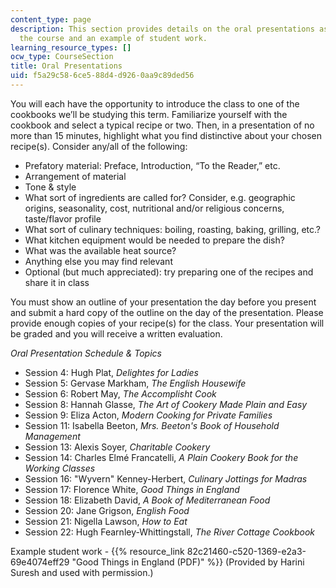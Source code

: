 ```yaml
---
content_type: page
description: This section provides details on the oral presentations assigned for
  the course and an example of student work.
learning_resource_types: []
ocw_type: CourseSection
title: Oral Presentations
uid: f5a29c58-6ce5-88d4-d926-0aa9c89ded56
---
```


You will each have the opportunity to introduce the class to one of the cookbooks we’ll be studying this term. Familiarize yourself with the cookbook and select a typical recipe or two. Then, in a presentation of no more than 15 minutes, highlight what you find distinctive about your chosen recipe(s). Consider any/all of the following:

*   Prefatory material: Preface, Introduction, “To the Reader,” etc.
*   Arrangement of material
*   Tone & style
*   What sort of ingredients are called for? Consider, e.g. geographic origins, seasonality, cost, nutritional and/or religious concerns, taste/flavor profile
*   What sort of culinary techniques: boiling, roasting, baking, grilling, etc.?
*   What kitchen equipment would be needed to prepare the dish?
*   What was the available heat source?
*   Anything else you may find relevant
*   Optional (but much appreciated): try preparing one of the recipes and share it in class

You must show an outline of your presentation the day before you present and submit a hard copy of the outline on the day of the presentation. Please provide enough copies of your recipe(s) for the class. Your presentation will be graded and you will receive a written evaluation.

_Oral Presentation Schedule & Topics_

*   Session 4: Hugh Plat, _Delightes for Ladies_
*   Session 5: Gervase Markham, _The English Housewife_
*   Session 6: Robert May, _The Accomplisht Cook_
*   Session 8: Hannah Glasse, _The Art of Cookery Made Plain and Easy_
*   Session 9: Eliza Acton, _Modern Cooking for Private Families_
*   Session 11: Isabella Beeton, _Mrs. Beeton's Book of Household Management_
*   Session 13: Alexis Soyer, _Charitable Cookery_
*   Session 14: Charles Elmé Francatelli, _A Plain Cookery Book for the Working Classes_
*   Session 16: "Wyvern" Kenney-Herbert, _Culinary Jottings for Madras_
*   Session 17: Florence White, _Good Things in England_
*   Session 18: Elizabeth David, _A Book of Mediterranean Food_
*   Session 20: Jane Grigson, _English Food_
*   Session 21: Nigella Lawson, _How to Eat_
*   Session 22: Hugh Fearnley-Whittingstall, _The River Cottage Cookbook_

Example student work - {{% resource_link 82c21460-c520-1369-e2a3-69e4074eff29 "Good Things in England (PDF)" %}} (Provided by Harini Suresh and used with permission.)